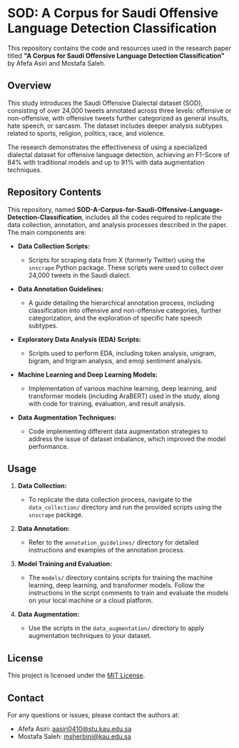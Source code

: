 # SOD: A Corpus for Saudi Offensive Language Detection Classification

This repository contains the code and resources used in the research paper titled **"A Corpus for Saudi Offensive Language Detection Classification"** by Afefa Asiri and Mostafa Saleh.

## Overview

This study introduces the Saudi Offensive Dialectal dataset (SOD), consisting of over 24,000 tweets annotated across three levels: offensive or non-offensive, with offensive tweets further categorized as general insults, hate speech, or sarcasm. The dataset includes deeper analysis subtypes related to sports, religion, politics, race, and violence.

The research demonstrates the effectiveness of using a specialized dialectal dataset for offensive language detection, achieving an F1-Score of 84% with traditional models and up to 91% with data augmentation techniques.

## Repository Contents

This repository, named **SOD-A-Corpus-for-Saudi-Offensive-Language-Detection-Classification**, includes all the codes required to replicate the data collection, annotation, and analysis processes described in the paper. The main components are:

- **Data Collection Scripts:**
  - Scripts for scraping data from X (formerly Twitter) using the `snscrape` Python package. These scripts were used to collect over 24,000 tweets in the Saudi dialect.
  
- **Data Annotation Guidelines:**
  - A guide detailing the hierarchical annotation process, including classification into offensive and non-offensive categories, further categorization, and the exploration of specific hate speech subtypes.

- **Exploratory Data Analysis (EDA) Scripts:**
  - Scripts used to perform EDA, including token analysis, unigram, bigram, and trigram analysis, and emoji sentiment analysis.

- **Machine Learning and Deep Learning Models:**
  - Implementation of various machine learning, deep learning, and transformer models (including AraBERT) used in the study, along with code for training, evaluation, and result analysis.
  
- **Data Augmentation Techniques:**
  - Code implementing different data augmentation strategies to address the issue of dataset imbalance, which improved the model performance.

## Usage

1. **Data Collection:**
   - To replicate the data collection process, navigate to the `data_collection/` directory and run the provided scripts using the `snscrape` package.
   
2. **Data Annotation:**
   - Refer to the `annotation_guidelines/` directory for detailed instructions and examples of the annotation process.

3. **Model Training and Evaluation:**
   - The `models/` directory contains scripts for training the machine learning, deep learning, and transformer models. Follow the instructions in the script comments to train and evaluate the models on your local machine or a cloud platform.

4. **Data Augmentation:**
   - Use the scripts in the `data_augmentation/` directory to apply augmentation techniques to your dataset.

## License

This project is licensed under the [MIT License](LICENSE).

## Contact

For any questions or issues, please contact the authors at:
- Afefa Asiri: [aasiri0410@stu.kau.edu.sa](mailto:aasiri0410@stu.kau.edu.sa)
- Mostafa Saleh: [msherbini@kau.edu.sa](mailto:msherbini@kau.edu.sa)

